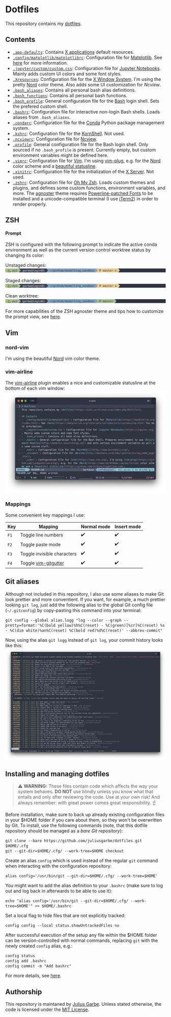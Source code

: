 # Dotfiles
This repository contains my [dotfiles](https://wiki.archlinux.org/index.php/Dotfiles).

## Contents
- [`.app-defaults`](.app-defaults): Contains [X applications](https://www.x.org/) default resources.
- [`.config/matplotlib/matplotlibrc`](.config/matplotlib/matplotlibrc): Configuration file for [Matplotlib](https://matplotlib.org/index.html). See [here](https://matplotlib.org/tutorials/introductory/customizing.html) for more information.
- [`.jupyter/custom/custom.css`](.jupyter/custom/custom.css): Configuration file for [Jupyter Notebooks](https://jupyter.org). Mainly adds custom UI colors and some font styles.
- [`.Xresources`](.Xresources): Configuration file for the [X Window System](https://www.x.org/). I'm using the pretty [Nord](https://github.com/arcticicestudio/nord-xresources) color theme. Also adds some UI customization for *Ncview*.
- [`.bash_aliases`](.bash_aliases): Contains all personal bash alias definitions.
- [`.bash_functions`](.bash_functions): Contains all personal bash functions.
- [`.bash_profile`](.bash_profile): General configuration file for the [Bash](https://www.gnu.org/software/bash/) login shell. Sets the prefered custom shell.
- [`.bashrc`](.bashrc): Configuration file for interactive non-login Bash shells. Loads aliases from `.bash_aliases`.
- [`.condarc`](.condarc): Configuration file for the [Conda](https://docs.conda.io/en/latest/) Python package management system.
- [`.kshrc`](.kshrc): Configuration file for the [KornShell](http://www.kornshell.org). Not used.
- [`.ncviewrc`](.ncviewrc): Configuration file for [Ncview](http://meteora.ucsd.edu/~pierce/ncview_home_page.html).
- [`.profile`](.profile): General configuration file for the Bash login shell. Only sourced if no `.bash_profile` is present. Currently empty, but custom environment variables might be defined here.
- [`.vimrc`](.vimrc): Configuration file for [Vim](https://www.vim.org). I'm using [vim-plug](https://github.com/junegunn/vim-plug), e.g. for the [Nord](https://www.nordtheme.com/ports/vim) color scheme and a [beautiful statusline](https://github.com/vim-airline/vim-airline).
- [`.xinitrc`](.xinitrc): Configuration file for the initialization of the [X Server](https://www.x.org/). Not used.
- [`.zshrc`](.zshrc): Configuration file for [Oh My Zsh](https://ohmyz.sh). Loads custom themes and plugins, and defines some custom functions, environment variables, and more. The [agnoster](https://github.com/agnoster/agnoster-zsh-theme) theme requires [Powerline-patched Fonts](https://github.com/powerline/fonts) to be installed and a unicode-compatible terminal (I use [iTerm2](https://www.iterm2.com)) in order to render properly.

## ZSH
#### Prompt
ZSH is configured with the following prompt to indicate the active conda environment as well as the current version control worktree status by changing its color:

Unstaged changes:
![prompt unstaged changes](images/prompt1.png)

Staged changes:
![prompt staged changes](images/prompt2.png)

Clean worktree:
![prompt clean worktree](images/prompt3.png)

For more capabilities of the ZSH agnoster theme and tips how to customize the prompt view, see [here](https://github.com/agnoster/agnoster-zsh-theme).

## Vim
### nord-vim
I'm using the beautiful [Nord](https://www.nordtheme.com/ports/vim) vim color theme.

### vim-airline
The [vim-airline](https://github.com/vim-airline/vim-airline) plugin enables a nice and customizable statusline at the bottom of each vim window:
![screenshot vim](images/vim.png)

### Mappings
Some convenient key mappings I use:

| Key | Mapping | Normal mode | Insert mode |
| --- | ------- | ----------- | ----------- |
| `F1` | Toggle line numbers | :heavy_check_mark: | :heavy_check_mark: |
| `F2` | Toggle paste mode | :heavy_check_mark: | :heavy_check_mark: |
| `F3` | Toggle invisible characters | :heavy_check_mark: | :heavy_check_mark: |
| `F4` | Toggle [vim-gitgutter](https://github.com/airblade/vim-gitgutter) | :heavy_check_mark: | :heavy_check_mark: |

## Git aliases
Although not included in this repository, I also use some aliases to make Git look prettier and more conventient. If you want, for example, a much prettier looking `git log`, just add the following alias to the global Git config file (`~/.gitconfig`) by copy-pasting this command into your terminal:
```
git config --global alias.logg "log --color --graph --pretty=format:'%C(bold yellow)%h%C(reset) - %C(green)[%cr]%C(reset) %s - %C(dim white)%an%C(reset) %C(bold red)%d%C(reset)' --abbrev-commit"
```
Now, using the alias `git logg` instead of `git log`, your commit history looks like this:
![git logg](images/gitlogg.png)

## Installing and managing dotfiles

> :warning: **WARNING:** These files contain code which affects the way your system behaves. **DO NOT** use blindly unless you know what that entails and only after reviewing the code. Use at your own risk! And always remember: with great power comes great responsibility. :point_up:

Before installation, make sure to back up already existing configuration files in your $HOME folder if you care about them, so they won't be overwritten by Git. To install, use the following commands (note, that this dotfile repository should be managed as a *bare Git repository*):
```
git clone --bare https://github.com/juliusgarbe/dotfiles.git $HOME/.cfg
git --git-dir=$HOME/.cfg/ --work-tree=$HOME checkout
```
Create an alias `config` which is used instead of the regular `git` command when interacting with the configuration repository:
```
alias config='/usr/bin/git --git-dir=$HOME/.cfg/ --work-tree=$HOME'
```
You might want to add the alias definition to your `.bashrc` (make sure to log out and log back in afterwards to be able to use it):
```
echo "alias config='/usr/bin/git --git-dir=$HOME/.cfg/ --work-tree=$HOME'" >> $HOME/.bashrc
```
Set a local flag to hide files that are not explicitly tracked:
```
config config --local status.showUntrackedFiles no
```
After successful execution of the setup any file within the $HOME folder can be version-controlled with normal commands, replacing `git` with the newly created `config` alias, e.g.:
```
config status
config add .bashrc
config commit -m "Add bashrc"
```
For more details, see [here](https://www.atlassian.com/git/tutorials/dotfiles).

## Authorship
This repository is maintaned by [Julius Garbe](mailto:julius.garbe@pik-potsdam.de). Unless stated otherwise, the code is licensed under the [MIT License](LICENSE.txt).
